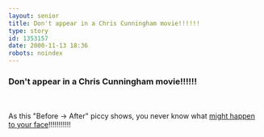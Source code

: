 ```yaml
---
layout: senior
title: Don't appear in a Chris Cunningham movie!!!!!!
type: story
id: 1353157
date: 2000-11-13 18:36
robots: noindex
---
```


<h3>Don't appear in a Chris Cunningham movie!!!!!!</h3> <br/> <br/><div class="picture">As this "Before -&gt; After" piccy shows, you never know what <a href="http://www.director-file.com/cunningham/fifimoon.jpg">might happen to your face</a>!!!!!!!!!!!</div>
<div style="clear: both;"></div>
